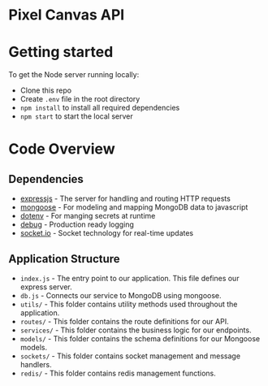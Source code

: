# Pixel Canvas API

# Getting started

To get the Node server running locally:

- Clone this repo
- Create `.env` file in the root directory
- `npm install` to install all required dependencies
- `npm start` to start the local server

# Code Overview

## Dependencies

- [expressjs](https://github.com/expressjs/express) - The server for handling and routing HTTP requests
- [mongoose](https://github.com/Automattic/mongoose) - For modeling and mapping MongoDB data to javascript
- [dotenv](https://github.com/motdotla/dotenv) - For manging secrets at runtime
- [debug](https://github.com/visionmedia/debug) - Production ready logging
- [socket.io](https://socket.io/) - Socket technology for real-time updates

## Application Structure

- `index.js` - The entry point to our application. This file defines our express server.
- `db.js` - Connects our service to MongoDB using mongoose.
- `utils/` - This folder contains utility methods used throughout the application.
- `routes/` - This folder contains the route definitions for our API.
- `services/` - This folder contains the business logic for our endpoints.
- `models/` - This folder contains the schema definitions for our Mongoose models.
- `sockets/` - This folder contains socket management and message handlers.
- `redis/` - This folder contains redis management functions.

